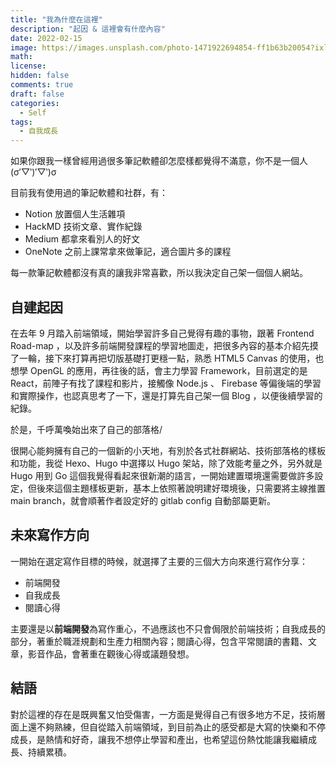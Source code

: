 ```yaml
---
title: "我為什麼在這裡"
description: "起因 & 這裡會有什麼內容"
date: 2022-02-15
image: https://images.unsplash.com/photo-1471922694854-ff1b63b20054?ixlib=rb-1.2.1&ixid=MnwxMjA3fDB8MHxwaG90by1wYWdlfHx8fGVufDB8fHx8&auto=format&fit=crop&w=1172&q=80
math:
license:
hidden: false
comments: true
draft: false
categories:
  - Self
tags:
  - 自我成長
---
```


如果你跟我一樣曾經用過很多筆記軟體卻怎麼樣都覺得不滿意，你不是一個人(σ′▽‵)′▽‵)σ

目前我有使用過的筆記軟體和社群，有：

- Notion 放置個人生活雜項
- HackMD 技術文章、實作紀錄
- Medium 都拿來看別人的好文
- OneNote 之前上課常拿來做筆記，適合圖片多的課程

每一款筆記軟體都沒有真的讓我非常喜歡，所以我決定自己架一個個人網站。

## 自建起因

在去年 9 月踏入前端領域，開始學習許多自己覺得有趣的事物，跟著 Frontend Road-map ，以及許多前端開發課程的學習地圖走，把很多內容的基本介紹先摸了一輪，接下來打算再把切版基礎打更穩一點，熟悉 HTML5 Canvas 的使用，也想學 OpenGL 的應用，再往後的話，會主力學習 Framework，目前選定的是 React，前陣子有找了課程和影片，接觸像 Node.js 、 Firebase 等偏後端的學習和實際操作，也認真思考了一下，還是打算先自己架一個 Blog ，以便後續學習的紀錄。

於是，千呼萬喚始出來了自己的部落格/

很開心能夠擁有自己的一個新的小天地，有別於各式社群網站、技術部落格的樣板和功能，我從 Hexo、Hugo 中選擇以 Hugo 架站，除了效能考量之外，另外就是 Hugo 用到 Go 這個我覺得看起來很新潮的語言，一開始建置環境還需要做許多設定，但後來這個主題樣板更新，基本上依照著說明建好環境後，只需要將主線推置 main branch，就會順著作者設定好的 gitlab config 自動部屬更新。

## 未來寫作方向

一開始在選定寫作目標的時候，就選擇了主要的三個大方向來進行寫作分享：

- 前端開發
- 自我成長
- 閱讀心得

主要還是以**前端開發**為寫作重心，不過應該也不只會侷限於前端技術；自我成長的部分，著重於職涯規劃和生產力相關內容；閱讀心得，包含平常閱讀的書籍、文章，影音作品，會著重在觀後心得或議題發想。

## 結語

對於這裡的存在是既興奮又怕受傷害，一方面是覺得自己有很多地方不足，技術層面上還不夠熟練，但自從踏入前端領域，到目前為止的感受都是大寫的快樂和不停成長，是熱情和好奇，讓我不想停止學習和產出，也希望這份熱忱能讓我繼續成長、持續累積。
